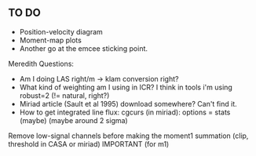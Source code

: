 ## TO DO

* Position-velocity diagram
* Moment-map plots
* Another go at the emcee sticking point.


Meredith Questions:
- Am I doing LAS right/m -> klam conversion right?
- What kind of weighting am I using in ICR? I think in tools i'm using robust=2 (!= natural, right?)
- Miriad article (Sault et al 1995) download somewhere? Can't find it.
- How to get integrated line flux: cgcurs (in miriad): options = stats (maybe) (maybe around 2 sigma)


Remove low-signal channels before making the moment1 summation (clip, threshold in CASA or miriad) IMPORTANT (for m1)

